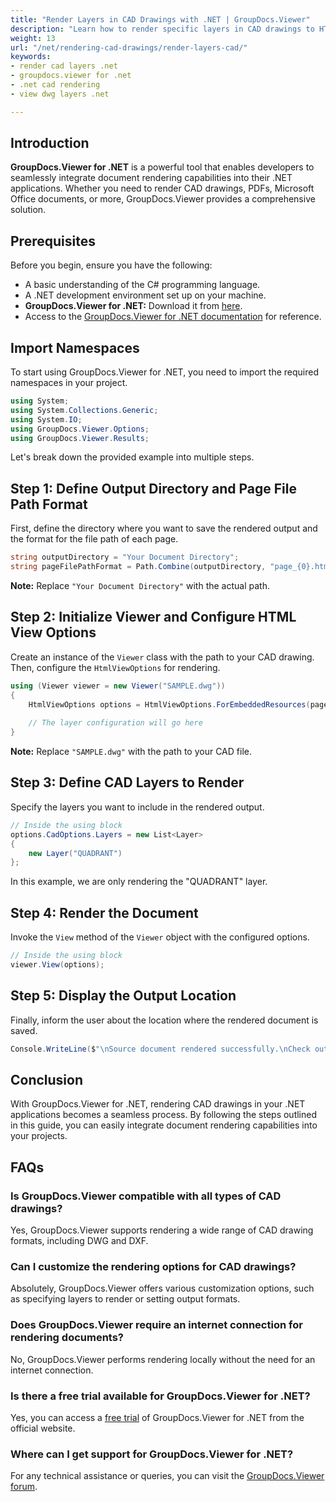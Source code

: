 ```yaml
---
title: "Render Layers in CAD Drawings with .NET | GroupDocs.Viewer"
description: "Learn how to render specific layers in CAD drawings to HTML in your .NET applications using GroupDocs.Viewer. Customize your document viewing experience."
weight: 13
url: "/net/rendering-cad-drawings/render-layers-cad/"
keywords:
- render cad layers .net
- groupdocs.viewer for .net
- .net cad rendering
- view dwg layers .net

---
```


## Introduction

**GroupDocs.Viewer for .NET** is a powerful tool that enables developers to seamlessly integrate document rendering capabilities into their .NET applications. Whether you need to render CAD drawings, PDFs, Microsoft Office documents, or more, GroupDocs.Viewer provides a comprehensive solution.

## Prerequisites

Before you begin, ensure you have the following:
*   A basic understanding of the C# programming language.
*   A .NET development environment set up on your machine.
*   **GroupDocs.Viewer for .NET:** Download it from [here](https://releases.groupdocs.com/viewer/net/).
*   Access to the [GroupDocs.Viewer for .NET documentation](https://reference.groupdocs.com/viewer/net/) for reference.

## Import Namespaces

To start using GroupDocs.Viewer for .NET, you need to import the required namespaces in your project.

```csharp
using System;
using System.Collections.Generic;
using System.IO;
using GroupDocs.Viewer.Options;
using GroupDocs.Viewer.Results;
```

Let's break down the provided example into multiple steps.

## Step 1: Define Output Directory and Page File Path Format

First, define the directory where you want to save the rendered output and the format for the file path of each page.

```csharp
string outputDirectory = "Your Document Directory";
string pageFilePathFormat = Path.Combine(outputDirectory, "page_{0}.html");
```
**Note:** Replace `"Your Document Directory"` with the actual path.

## Step 2: Initialize Viewer and Configure HTML View Options

Create an instance of the `Viewer` class with the path to your CAD drawing. Then, configure the `HtmlViewOptions` for rendering.

```csharp
using (Viewer viewer = new Viewer("SAMPLE.dwg"))
{
    HtmlViewOptions options = HtmlViewOptions.ForEmbeddedResources(pageFilePathFormat);
    
    // The layer configuration will go here
}
```
**Note:** Replace `"SAMPLE.dwg"` with the path to your CAD file.

## Step 3: Define CAD Layers to Render

Specify the layers you want to include in the rendered output.

```csharp
// Inside the using block
options.CadOptions.Layers = new List<Layer>
{
    new Layer("QUADRANT")
};
```
In this example, we are only rendering the "QUADRANT" layer.

## Step 4: Render the Document

Invoke the `View` method of the `Viewer` object with the configured options.

```csharp
// Inside the using block
viewer.View(options);
```

## Step 5: Display the Output Location

Finally, inform the user about the location where the rendered document is saved.

```csharp
Console.WriteLine($"\nSource document rendered successfully.\nCheck output in {outputDirectory}.");
```

## Conclusion

With GroupDocs.Viewer for .NET, rendering CAD drawings in your .NET applications becomes a seamless process. By following the steps outlined in this guide, you can easily integrate document rendering capabilities into your projects.

## FAQs

### Is GroupDocs.Viewer compatible with all types of CAD drawings?
Yes, GroupDocs.Viewer supports rendering a wide range of CAD drawing formats, including DWG and DXF.

### Can I customize the rendering options for CAD drawings?
Absolutely, GroupDocs.Viewer offers various customization options, such as specifying layers to render or setting output formats.

### Does GroupDocs.Viewer require an internet connection for rendering documents?
No, GroupDocs.Viewer performs rendering locally without the need for an internet connection.

### Is there a free trial available for GroupDocs.Viewer for .NET?
Yes, you can access a [free trial](https://releases.groupdocs.com/) of GroupDocs.Viewer for .NET from the official website.

### Where can I get support for GroupDocs.Viewer for .NET?
For any technical assistance or queries, you can visit the [GroupDocs.Viewer forum](https://forum.groupdocs.com/c/viewer/9).
